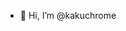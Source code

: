 - 👋 Hi, I’m @kakuchrome


<!---
kakuchrome/kakuchrome is a ✨ special ✨ repository because its `README.md` (this file) appears on your GitHub profile.
You can click the Preview link to take a look at your changes.
--->
